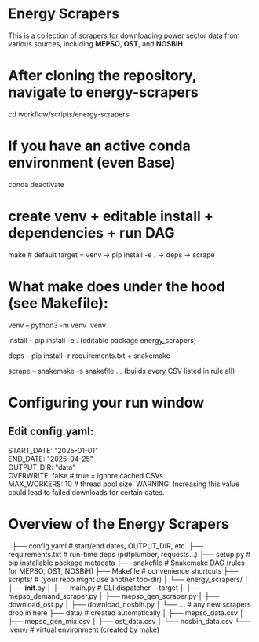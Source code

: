 # Energy Scrapers

This is a collection of scrapers for downloading power sector data from various sources, including **MEPSO**, **OST**, and **NOSBiH**.

# After cloning the repository, navigate to energy-scrapers

cd workflow/scripts/energy-scrapers

# If you have an active conda environment (even Base)

conda deactivate

# create venv + editable install + dependencies + run DAG

make                # default target = venv → pip install -e . → deps → scrape

# What make does under the hood (see Makefile):
venv – python3 -m venv .venv

install – pip install -e . (editable package energy_scrapers)

deps – pip install -r requirements.txt + snakemake

scrape – snakemake -s snakefile … (builds every CSV listed in rule all)

# Configuring your run window
## Edit config.yaml:
START_DATE: "2025-01-01"<br/>
END_DATE: "2025-04-25"<br/>
OUTPUT_DIR: "data"<br/>
OVERWRITE:   false      # true = ignore cached CSVs<br/>
MAX_WORKERS: 10         # thread pool size. WARNING: Increasing this value could lead to failed downloads for certain dates.

# Overview of the Energy Scrapers
.
├── config.yaml                 # start/end dates, OUTPUT_DIR, etc.
├── requirements.txt            # run-time deps (pdfplumber, requests…)
├── setup.py                    # pip installable package metadata
├── snakefile                   # Snakemake DAG (rules for MEPSO, OST, NOSBiH)
├── Makefile                    # convenience shortcuts
├── scripts/                    #   (your repo might use another top-dir)
│   └── energy_scrapers/
│       ├── __init__.py
│       ├── main.py             # CLI dispatcher --target <name>
│       ├── mepso_demand_scraper.py
│       ├── mepso_gen_scraper.py
│       ├── download_ost.py
│       ├── download_nosbih.py
│       └── …                   # any new scrapers drop in here
├── data/                       # created automatically
│   ├── mepso_data.csv
│   ├── mepso_gen_mix.csv
│   ├── ost_data.csv
│   └── nosbih_data.csv
└── .venv/                      # virtual environment (created by make)
